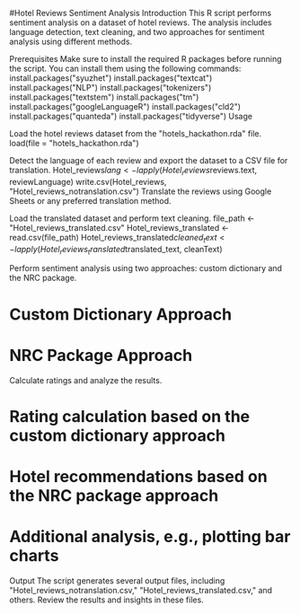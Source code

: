 #Hotel Reviews Sentiment Analysis
Introduction
This R script performs sentiment analysis on a dataset of hotel reviews. The analysis includes language detection, text cleaning, and two approaches for sentiment analysis using different methods.

Prerequisites
Make sure to install the required R packages before running the script. You can install them using the following commands:
install.packages("syuzhet")
install.packages("textcat")
install.packages("NLP")
install.packages("tokenizers")
install.packages("textstem")
install.packages("tm")
install.packages("googleLanguageR")
install.packages("cld2")
install.packages("quanteda")
install.packages("tidyverse")
Usage

Load the hotel reviews dataset from the "hotels_hackathon.rda" file.
load(file = "hotels_hackathon.rda")

Detect the language of each review and export the dataset to a CSV file for translation.
Hotel_reviews$lang <- lapply(Hotel_reviews$reviews.text, reviewLanguage)
write.csv(Hotel_reviews, "Hotel_reviews_notranslation.csv")
Translate the reviews using Google Sheets or any preferred translation method.

Load the translated dataset and perform text cleaning.
file_path <- "Hotel_reviews_translated.csv"
Hotel_reviews_translated <- read.csv(file_path)
Hotel_reviews_translated$cleaned_text <- lapply(Hotel_reviews_translated$translated_text, cleanText)

Perform sentiment analysis using two approaches: custom dictionary and the NRC package.

# Custom Dictionary Approach

# NRC Package Approach
Calculate ratings and analyze the results.

# Rating calculation based on the custom dictionary approach

# Hotel recommendations based on the NRC package approach

# Additional analysis, e.g., plotting bar charts

Output
The script generates several output files, including "Hotel_reviews_notranslation.csv," "Hotel_reviews_translated.csv," and others. Review the results and insights in these files.
